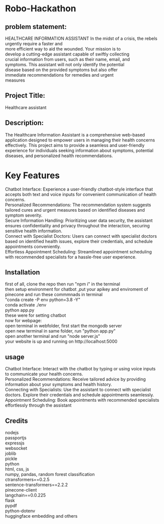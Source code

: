 # Robo-Hackathon
## problem  statement: 
 HEALTHCARE INFORMATION ASSISTANT 
 In the midst of a crisis, the rebels urgently require a faster and  <br />
 more efficient way to aid the wounded. Your mission is to<br />
 develop a cutting-edge assistant capable of swiftly collecting<br />
 crucial information from users, such as their name, email, and<br />
 symptoms. This assistant will not only identify the potential<br />
 disease based on the provided symptoms but also offer<br />
 immediate recommendations for remedies and urgent<br />
 measures<br />
## Project Title:<br /> 
Healthcare assistant<br />
##  Description:<br />
The Healthcare Information Assistant is a comprehensive web-based application designed to empower users in managing their health concerns effectively. This project aims to provide a seamless and user-friendly experience for individuals seeking information about symptoms, potential diseases, and personalized health recommendations.<br />
# Key Features<br />
Chatbot Interface: Experience a user-friendly chatbot-style interface that accepts both text and voice inputs for convenient communication of health concerns.<br />
Personalized Recommendations: The recommendation system suggests tailored cures and urgent measures based on identified diseases and symptom severity.<br />
Secure Information Handling: Prioritizing user data security, the assistant ensures confidentiality and privacy throughout the interaction, securing sensitive health information.<br />
Connect with Specialist Doctors: Users can connect with specialist doctors based on identified health issues, explore their credentials, and schedule appointments conveniently.<br />
Effortless Appointment Scheduling: Streamlined appointment scheduling with recommended specialists for a hassle-free user experience.<br />
## Installation<br />
first of all, clone the repo then run "npm i" in the terminal<br />
then setup environment for chatbot ,put your apikey and enviroment of pinecone and run these commmnads in terminal<br />
"conda create -P env python=3.8 -Y"<br />
conda activate ./env<br />
python app.py <br />
these were for setting chatbot<br />
now for webpage:<br />
open terminal in webfolder, first start the mongodb server<br />
open new terminal in same folder, run "python app.py"<br />
open another terminal and run "node server.js"<br />
your website is up and running on http://localhost:5000<br />
## usage<br />
Chatbot Interface: Interact with the chatbot by typing or using voice inputs to communicate your health concerns.<br />
Personalized Recommendations: Receive tailored advice by providing information about your symptoms and health history.<br />
Connecting with Specialists: Use the assistant to connect with specialist doctors. Explore their credentials and schedule appointments seamlessly.<br />
Appointment Scheduling: Book appointments with recommended specialists effortlessly through the assistant<br />
## Credits<br />
nodejs<br />
passportjs<br />
expressjs<br />
websocket<br />
joblib<br />
pickle<br />
python<br />
html, css, js<br />
numpy, pandas, random forest classification<br />
ctransformers==0.2.5<br />
sentence-transformers==2.2.2<br />
pinecone-client<br />
langchain==0.0.225<br />
flask<br />
pypdf<br />
python-dotenv<br />
huggingface embedding and others
